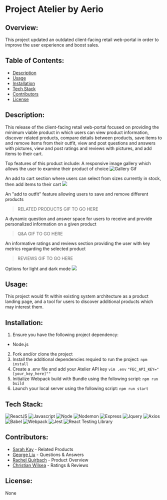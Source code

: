 # Project Atelier by Aerio

## Overview:
This project updated an outdated client-facing retail web-portal in order to improve the user experience and boost sales.

## Table of Contents:
- [Description](#Description)
- [Usage](#Usage)
- [Installation](#Installation)
- [Tech Stack](#Tech-Stack)
- [Contributors](#Contributors)
- [License](#License)

## Description:
This release of the client-facing retail web-portal focused on providing the minimum viable product in which users can view product information, discover related products, compare details between products, save items to and remove items from their outfit, view and post questions and answers with pictures, view and post ratings and reviews with pictures, and add items to their cart.

Top features of this product include:
A responsive image gallery which allows the user to examine their product of choice
![Gallery Gif](http://g.recordit.co/5G78jf2PAy.gif)

An add to cart section where users can select from sizes currently in stock, then add items to their cart
![](http://g.recordit.co/f4DECKKZY2.gif)

An "add to outfit" feature allowing users to save and remove different products
> RELATED PRODUCTS GIF TO GO HERE

A dynamic question and answer space for users to receive and provide personalized information on a given product
> Q&A GIF TO GO HERE

An informative ratings and reviews section providing the user with key metrics regarding the selected product
> REVIEWS GIF TO GO HERE

Options for light and dark mode
![](http://g.recordit.co/nvCQQMrXXJ.gif)

## Usage:
This project would fit within existing system architecture as a product landing page, and a tool for users to discover additional products which may interest them.

## Installation:
1. Ensure you have the following project dependency:
- Node.js
2. Fork and/or clone the project
3. Install the additional dependencies requied to run the project:
`npm install`
4. Create a .env file and add your Atelier API key
`vim .env`
`"FEC_API_KEY="[your_key_here]""`
5. Initialize Webpack build with Bundle using the following script:
`npm run build`
6. Launch your local server using the following script:
`npm run start`

## Tech Stack:
![ReactJS](https://img.shields.io/badge/React-808080?style=for-the-badge&logo=react&logoColor=61DAFB)
![Javascript](https://img.shields.io/badge/JavaScript-F7DF1E?style=for-the-badge&logo=javascript&logoColor=323330)
![Node](https://img.shields.io/badge/Node.js-43853D?style=for-the-badge&logo=node.js&logoColor=white)
![Nodemon](https://img.shields.io/badge/NODEMON-808080.svg?style=for-the-badge&logo=nodemon&logoColor=008000)
![Express](https://img.shields.io/badge/Express.js-808080?style=for-the-badge&logo=express&logoColor=00ff00)
![Jquery](https://img.shields.io/badge/jQuery-0769AD?style=for-the-badge&logo=jquery&logoColor=white)
![Axios](https://img.shields.io/badge/Axios-5A29E4?logo=axios&logoColor=fff&style=for-the-badge)
![Babel](https://img.shields.io/badge/Babel-F9DC3e?style=for-the-badge&logo=babel&logoColor=black)
![Webpack](https://img.shields.io/badge/webpack-%238DD6F9.svg?style=for-the-badge&logo=webpack&logoColor=black)
![Jest](https://img.shields.io/badge/Jest-808080?style=for-the-badge&logo=Jest&logoColor=ffa500)
![React Testing Library](https://img.shields.io/badge/testing%20library-808080?style=for-the-badge&logo=testing-library&logoColor=#E33332)

## Contributors:
- [Sarah Kay](https://github.com/ThePebbles) - Related Products
- [George Liu](https://github.com/georgeliu8110) - Questions & Answers
- [Rachel Quirbach](https://github.com/rquirbach) - Product Overview
- [Christian Wilsea](https://github.com/cwillsea) - Ratings & Reviews

## License:
None
